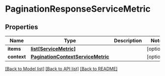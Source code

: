 # PaginationResponseServiceMetric

## Properties
Name | Type | Description | Notes
------------ | ------------- | ------------- | -------------
**items** | [**list[ServiceMetric]**](ServiceMetric.md) |  | [optional] 
**context** | [**PaginationContextServiceMetric**](PaginationContextServiceMetric.md) |  | [optional] 

[[Back to Model list]](../README.md#documentation-for-models) [[Back to API list]](../README.md#documentation-for-api-endpoints) [[Back to README]](../README.md)

